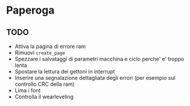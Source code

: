 # Paperoga

## TODO

 - Attiva la pagina di errore ram
 - Rimuovi `create_page`
 - Spezzare i salvataggi di parametri macchina e ciclo perche' e' troppo lenta
 - Spostare la lettura dei gettoni in interrupt
 - Inserire una segnalazione dettagliata degli errori (per esempio sul controllo CRC della ram)
 - Lima i font
 - Controlla il wearleveling
